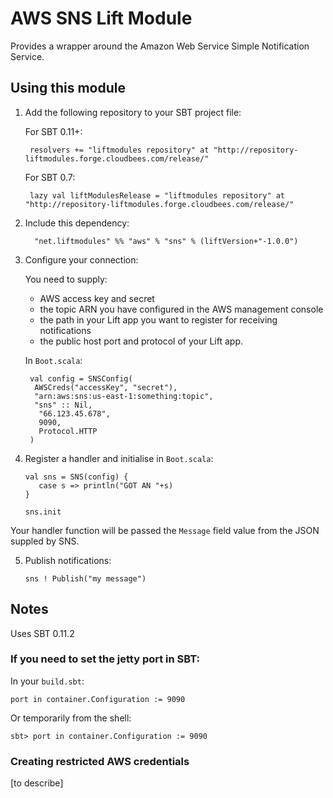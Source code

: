 # AWS SNS Lift Module

Provides a wrapper around the Amazon Web Service Simple Notification Service. 

## Using this module

1. Add the following repository to your SBT project file:

    For SBT 0.11+:

        resolvers += "liftmodules repository" at "http://repository-liftmodules.forge.cloudbees.com/release/"

    For SBT 0.7:

        lazy val liftModulesRelease = "liftmodules repository" at "http://repository-liftmodules.forge.cloudbees.com/release/"

2. Include this dependency:

         "net.liftmodules" %% "aws" % "sns" % (liftVersion+"-1.0.0")

3. Configure your connection:

	You need to supply:
	* AWS access key and secret
	* the topic ARN you have configured in the AWS management console
	* the path in your Lift app you want to register for receiving notifications
	* the public host port and protocol of your Lift app.
	
	In `Boot.scala`:
	
        val config = SNSConfig(
         AWSCreds("accessKey", "secret"),
         "arn:aws:sns:us-east-1:something:topic",
         "sns" :: Nil,
          "66.123.45.678",
          9090,
      	  Protocol.HTTP
        )                

4.  Register a handler and initialise in `Boot.scala`:

        val sns = SNS(config) {
           case s => println("GOT AN "+s)
        }

        sns.init
  
  Your handler function will be passed the `Message` field value from the JSON suppled by SNS.
               

5.	Publish notifications:

	    sns ! Publish("my message")              


## Notes

Uses SBT 0.11.2

### If you need to set the jetty port in SBT:

In your `build.sbt`:

    port in container.Configuration := 9090

Or temporarily from the shell:

    sbt> port in container.Configuration := 9090

### Creating restricted AWS credentials

[to describe]

